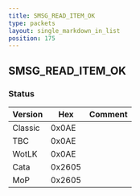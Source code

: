 ```yaml
---
title: SMSG_READ_ITEM_OK
type: packets
layout: single_markdown_in_list
position: 175
---
```


## SMSG_READ_ITEM_OK

### Status

Version    | Hex        | Comment
---------- | ---------- | ---------- 
Classic    | 0x0AE      | 
TBC        | 0x0AE      | 
WotLK      | 0x0AE      | 
Cata       | 0x2605     | 
MoP        | 0x2605     | 
